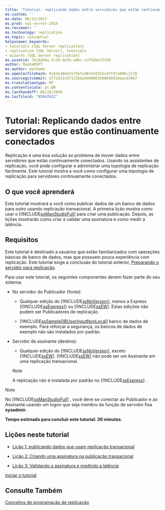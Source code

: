 ```yaml
---
title: 'Tutorial: replicando dados entre servidores que estão continuamente conectados | Microsoft Docs'
ms.custom: ''
ms.date: 06/13/2017
ms.prod: sql-server-2014
ms.reviewer: ''
ms.technology: replication
ms.topic: conceptual
helpviewer_keywords:
- tutorials [SQL Server replication]
- replication [SQL Server], tutorials
- wizards [SQL Server replication]
ms.assetid: 7b18a04a-2c3d-4efe-a0bc-c3f92be72fd0
author: MashaMSFT
ms.author: mathoma
ms.openlocfilehash: 8c63e48d4c5f5bfad6fe50155cd7fd7a088c2178
ms.sourcegitcommit: 57f1d15c67113bbadd40861b886d6929aacd3467
ms.translationtype: MT
ms.contentlocale: pt-BR
ms.lasthandoff: 06/18/2020
ms.locfileid: "85047622"
---
```

# <a name="tutorial-replicating-data-between-continuously-connected-servers"></a>Tutorial: Replicando dados entre servidores que estão continuamente conectados
  Replicação é uma boa solução ao problema de mover dados entre servidores que estão continuamente conectados. Usando os assistentes de replicação, você pode configurar e administrar uma topologia de replicação facilmente. Este tutorial mostra a você como configurar uma topologia de replicação para servidores continuamente conectados.  
  
## <a name="what-you-will-learn"></a>O que você aprenderá  
 Este tutorial mostrará a você como publicar dados de um banco de dados para outro usando replicação transacional. A primeira lição mostra como usar o [!INCLUDE[ssManStudioFull](../../includes/ssmanstudiofull-md.md)] para criar uma publicação. Depois, as lições mostrarão como criar e validar uma assinatura e como medir a latência.  
  
## <a name="requirements"></a>Requisitos  
 Este tutorial é destinado a usuários que estão familiarizados com operações básicas de banco de dados, mas que possuem pouca experiência com replicação. Este tutorial exige a conclusão do tutorial anterior, [Preparando o servidor para replicação](tutorial-preparing-the-server-for-replication.md).  
  
 Para usar este tutorial, os seguintes componentes devem fazer parte do seu sistema:  
  
-   No servidor do Publicador (fonte):  
  
    -   Qualquer edição do [!INCLUDE[ssNoVersion](../../includes/ssnoversion-md.md)], menos a Express ([!INCLUDE[ssExpress](../../includes/ssexpress-md.md)]) ou [!INCLUDE[ssEW](../../includes/ssew-md.md)]. Estas edições não podem ser Publicadores de replicação.  
  
    -   [!INCLUDE[ssSampleDBUserInputNonLocal](../../includes/sssampledbuserinputnonlocal-md.md)] banco de dados de exemplo. Para reforçar a segurança, os bancos de dados de exemplo não são instalados por padrão.  
  
-   Servidor de assinante (destino):  
  
    -   Qualquer edição do [!INCLUDE[ssNoVersion](../../includes/ssnoversion-md.md)], exceto [!INCLUDE[ssEW](../../includes/ssew-md.md)]. [!INCLUDE[ssEW](../../includes/ssew-md.md)] não pode ser um Assinante em uma replicação transacional.  
  
    > [!NOTE]  
    >  A replicação não é instalada por padrão no [!INCLUDE[ssExpress](../../includes/ssexpress-md.md)] .  
  
> [!NOTE]  
>  No [!INCLUDE[ssManStudioFull](../../includes/ssmanstudiofull-md.md)] , você deve se conectar ao Publicador e ao Assinante usando um logon que seja membro da função de servidor fixa **sysadmin** .  
  
 **Tempo estimado para concluir este tutorial: 30 minutos.**  
  
## <a name="lessons-in-this-tutorial"></a>Lições neste tutorial  
  
-   [Lição 1: publicando dados que usam replicação transacional](lesson-1-publishing-data-using-transactional-replication.md)  
  
-   [Lição 2: Criando uma assinatura na publicação transacional](lesson-2-creating-a-subscription-to-the-transactional-publication.md)  
  
-   [Lição 3: Validando a assinatura e medindo a latência](lesson-3-validating-the-subscription-and-measuring-latency.md)  
  
 [Iniciar o tutorial](transactional/transactional-replication.md)  
  
## <a name="see-also"></a>Consulte Também  
 [Conceitos de programação de replicação](concepts/replication-programming-concepts.md)  
  
  
